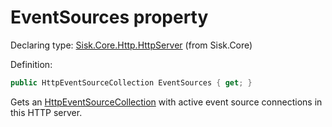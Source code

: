 <!--

Copyrights 2023 Sisk Framework - CypherPotato
Published under MIT license

!!! DO NOT EDIT THIS FILE !!!
This file was generated by a tool in the Sisk package. To edit the information in this documentation,
edit the XML documentation present in the Sisk source code.

-->


# EventSources property

Declaring type: [Sisk.Core.Http.HttpServer](/spec/Sisk.Core.Http.HttpServer.md) (from Sisk.Core)


Definition:

```cs
public HttpEventSourceCollection EventSources { get; }
```

Gets an <a href="/spec/Sisk.Core.Http.Streams.HttpEventSourceCollection.md">HttpEventSourceCollection</a> with active event source connections in this HTTP server.

